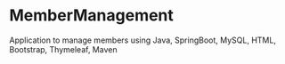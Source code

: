 # MemberManagement
Application to manage members using Java, SpringBoot, MySQL, HTML, Bootstrap, Thymeleaf, Maven
